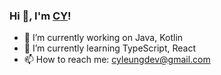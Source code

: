 ### Hi 👋, I'm [CY](https://github.com/CYLeung12)!

- 🔭 I’m currently working on Java, Kotlin
- 🌱 I’m currently learning TypeScript, React
- 📫 How to reach me: cyleungdev@gmail.com
